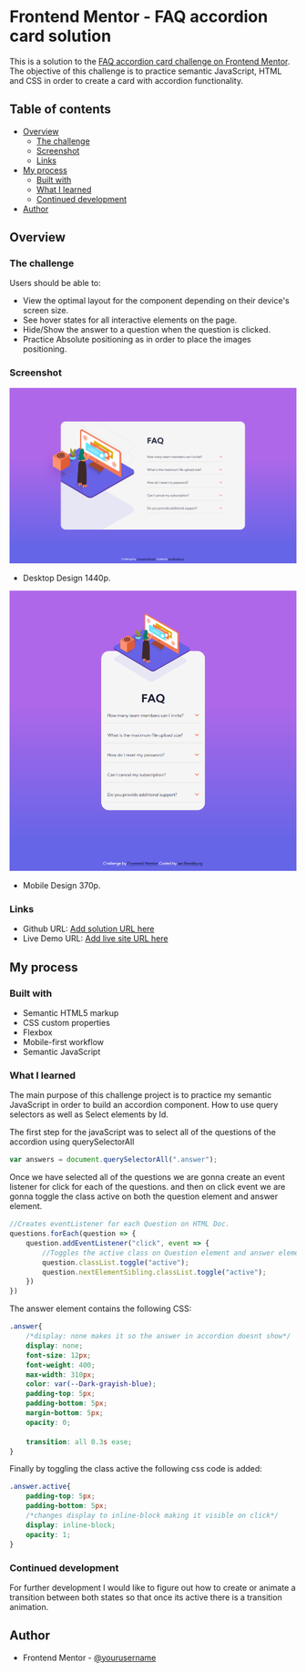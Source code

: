 # Frontend Mentor - FAQ accordion card solution

This is a solution to the [FAQ accordion card challenge on Frontend Mentor](https://www.frontendmentor.io/challenges/faq-accordion-card-XlyjD0Oam). The objective of this challenge is to practice semantic JavaScript, HTML and CSS in order to create a card with accordion functionality.

## Table of contents

- [Overview](#overview)
  - [The challenge](#the-challenge)
  - [Screenshot](#screenshot)
  - [Links](#links)
- [My process](#my-process)
  - [Built with](#built-with)
  - [What I learned](#what-i-learned)
  - [Continued development](#continued-development)
- [Author](#author)


## Overview

### The challenge

Users should be able to:

- View the optimal layout for the component depending on their device's screen size.
- See hover states for all interactive elements on the page.
- Hide/Show the answer to a question when the question is clicked.
- Practice Absolute positioning as in order to place the images positioning.

### Screenshot

![](./FinalResult/DesktopDesignImg.png)
- Desktop Design 1440p.

![](./FinalResult/MobileDesignImg.png)
- Mobile Design 370p.


### Links

- Github URL: [Add solution URL here](https://github.com/ibendiburg/5-faq-accordion-card-main)
- Live Demo URL: [Add live site URL here](https://5-faq-accordion-card-main.vercel.app/)

## My process

### Built with

- Semantic HTML5 markup
- CSS custom properties
- Flexbox
- Mobile-first workflow
- Semantic JavaScript


### What I learned

The main purpose of this challenge project is to practice my semantic JavaScript in order to build an accordion component. How to use query selectors as well as Select elements by Id.

The first step for the javaScript was to select all of the questions of the accordion using querySelectorAll
```js
var answers = document.querySelectorAll(".answer");
```
Once we have selected all of the questions we are gonna create an event listener for click for each of the questions. and then on click event we are gonna toggle the class active on both the question element and answer element.
```js
//Creates eventListener for each Question on HTML Doc. 
questions.forEach(question => {
    question.addEventListener("click", event => {
        //Toggles the active class on Question element and answer element
        question.classList.toggle("active");
        question.nextElementSibling.classList.toggle("active");
    })
})
```
The answer element contains the following CSS:
```css
.answer{
    /*display: none makes it so the answer in accordion doesnt show*/
    display: none;
    font-size: 12px;
    font-weight: 400;
    max-width: 310px;
    color: var(--Dark-grayish-blue);
    padding-top: 5px;
    padding-bottom: 5px;
    margin-bottom: 5px;
    opacity: 0;

    transition: all 0.3s ease;
}
```
Finally by toggling the class active the following css code is added:
```css
.answer.active{
    padding-top: 5px;
    padding-bottom: 5px;
    /*changes display to inline-block making it visible on click*/
    display: inline-block;
    opacity: 1;
}
```

### Continued development

For further development I would like to figure out how to create or animate a transition between both states so that once its active there is a transition animation.


## Author

- Frontend Mentor - [@yourusername](https://www.frontendmentor.io/profile/ibendiburg)

